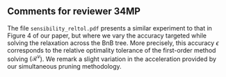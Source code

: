 Comments for reviewer 34MP
--------------------------

The file `sensibility_reltol.pdf` presents a similar experiment to that in Figure 4 of our paper, but where we vary the accuracy targeted while solving the relaxation across the BnB tree.
More precisely, this accuracy $\epsilon$ corresponds to the relative optimality tolerance of the first-order method solving $(\mathcal{R}^{\nu}$).
We remark a slight variation in the acceleration provided by our simultaneous pruning methodology.